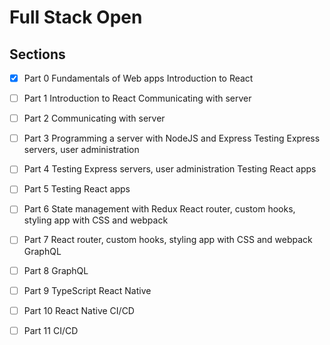 # Full Stack Open

## Sections

- [x] Part 0
      Fundamentals of Web apps
      Introduction to React

- [ ] Part 1
      Introduction to React
      Communicating with server

- [ ] Part 2
      Communicating with server

- [ ] Part 3
      Programming a server with NodeJS and Express
      Testing Express servers, user administration

- [ ] Part 4
      Testing Express servers, user administration
      Testing React apps

- [ ] Part 5
      Testing React apps

- [ ] Part 6
      State management with Redux
      React router, custom hooks, styling app with CSS and webpack

- [ ] Part 7
      React router, custom hooks, styling app with CSS and webpack
      GraphQL

- [ ] Part 8
      GraphQL

- [ ] Part 9
      TypeScript
      React Native

- [ ] Part 10
      React Native
      CI/CD

- [ ] Part 11
      CI/CD
